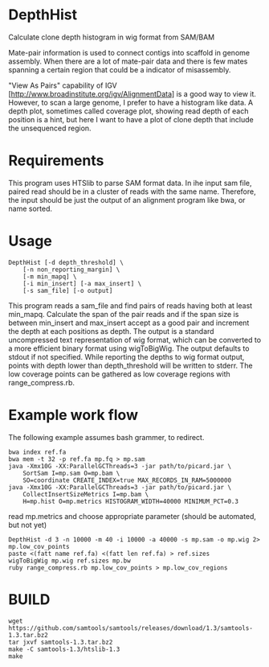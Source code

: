 # DepthHist
Calculate clone depth histogram in wig format from SAM/BAM

Mate-pair information is used to connect contigs into scaffold in genome assembly.
When there are a lot of mate-pair data and there is few mates spanning a certain
region that could be a indicator of misassembly.

"View As Pairs" capability of  IGV [http://www.broadinstitute.org/igv/AlignmentData]
is a good way to view it. However, to scan a large genome, I prefer to have a 
histogram like data. 
A depth plot, sometimes called coverage plot, showing read depth of each position
is a hint, but here I want to have a plot of clone depth that include the unsequenced
region.

# Requirements
This program uses HTSlib to parse SAM format data.
In ihe input sam file, paired read should be in a cluster of
reads with the same name. Therefore, the input should be
just the output of an alignment program like bwa, or
name sorted.

# Usage
    DepthHist [-d depth_threshold] \
        [-n non_reporting_margin] \
        [-m min_mapq] \
        [-i min_insert] [-a max_insert] \
        [-s sam_file] [-o output]

This program reads a sam_file and find pairs of reads having both at least min_mapq.
Calculate the span of the pair reads and if the span size is between min_insert and max_insert
accept as a good pair and increment the depth at each positions as depth.
The output is a standard uncompressed text representation of wig format, which 
can be converted to a more efficient binary format using wigToBigWig.
The output defaults to stdout if not specified.
While reporting the depths to wig format output, points with depth lower than
depth_threshold will be written to stderr.
The low coverage points can be gathered as low coverage regions with
range_compress.rb.

# Example work flow
The following example assumes bash grammer, to redirect.

    bwa index ref.fa
    bwa mem -t 32 -p ref.fa mp.fq > mp.sam
    java -Xmx10G -XX:ParallelGCThreads=3 -jar path/to/picard.jar \
        SortSam I=mp.sam O=mp.bam \
        SO=coordinate CREATE_INDEX=true MAX_RECORDS_IN_RAM=5000000
    java -Xmx10G -XX:ParallelGCThreads=3 -jar path/to/picard.jar \
        CollectInsertSizeMetrics I=mp.bam \
        H=mp.hist O=mp.metrics HISTOGRAM_WIDTH=40000 MINIMUM_PCT=0.3

read mp.metrics and choose appropriate parameter (should be automated, but not yet)

    DepthHist -d 3 -n 10000 -m 40 -i 10000 -a 40000 -s mp.sam -o mp.wig 2> mp.low_cov_points
    paste <(fatt name ref.fa) <(fatt len ref.fa) > ref.sizes
    wigToBigWig mp.wig ref.sizes mp.bw
    ruby range_compress.rb mp.low_cov_points > mp.low_cov_regions

# BUILD
    wget https://github.com/samtools/samtools/releases/download/1.3/samtools-1.3.tar.bz2
    tar jxvf samtools-1.3.tar.bz2
    make -C samtools-1.3/htslib-1.3
    make

